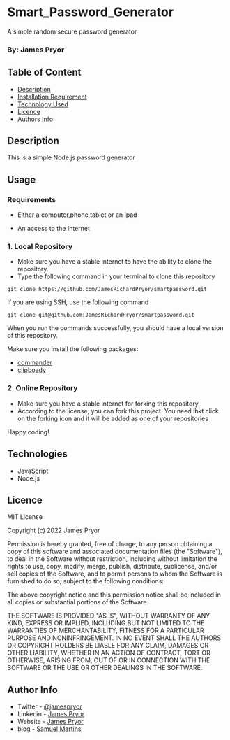 # Smart_Password_Generator

A simple random secure password generator

### By: James Pryor

## Table of Content

-   [Description](#description)
-   [Installation Requirement](#usage)
-   [Technology Used](#technologies)
-   [Licence](#licence)
-   [Authors Info](#author-info)

## Description

This is a simple Node.js password generator

## Usage

### Requirements

-   Either a computer,phone,tablet or an Ipad

-   An access to the Internet

### 1. Local Repository

-   Make sure you have a stable internet to have the ability to clone the repository.
-   Type the following command in your terminal to clone this repository

```
git clone https://github.com/JamesRichardPryor/smartpassword.git
```

If you are using SSH, use the following command

```
git clone git@github.com:JamesRichardPryor/smartpassword.git
```

When you run the commands successfully, you should have a local version of this repository.

Make sure you install the following packages:

-   [commander](https://github.com/tj/commander.js)
-   [clipboady](https://github.com/sindresorhus/clipboardy)

### 2. Online Repository

-   Make sure you have a stable internet for forking this repository.
-   According to the license, you can fork this project. You need ibkt click on the forking icon and it will be added as one of your repositories

Happy coding!

## Technologies

-   JavaScript
-   Node.js

## Licence

MIT License

Copyright (c) 2022 James Pryor

Permission is hereby granted, free of charge, to any person obtaining a copy
of this software and associated documentation files (the "Software"), to deal
in the Software without restriction, including without limitation the rights
to use, copy, modify, merge, publish, distribute, sublicense, and/or sell
copies of the Software, and to permit persons to whom the Software is
furnished to do so, subject to the following conditions:

The above copyright notice and this permission notice shall be included in all
copies or substantial portions of the Software.

THE SOFTWARE IS PROVIDED "AS IS", WITHOUT WARRANTY OF ANY KIND, EXPRESS OR
IMPLIED, INCLUDING BUT NOT LIMITED TO THE WARRANTIES OF MERCHANTABILITY,
FITNESS FOR A PARTICULAR PURPOSE AND NONINFRINGEMENT. IN NO EVENT SHALL THE
AUTHORS OR COPYRIGHT HOLDERS BE LIABLE FOR ANY CLAIM, DAMAGES OR OTHER
LIABILITY, WHETHER IN AN ACTION OF CONTRACT, TORT OR OTHERWISE, ARISING FROM,
OUT OF OR IN CONNECTION WITH THE SOFTWARE OR THE USE OR OTHER DEALINGS IN THE
SOFTWARE.

## Author Info

-   Twitter - [@jamespryor](https://twitter.com/jamesrichardpryor)
-   Linkedin - [James Pryor](https://www.linkedin.com/in/jamesrichardpryor/)
-   Website - [James Pryor](https://jamesrichardpryor)
-   blog - [Samuel Martins](https://jamesrichardpryor.com/)
